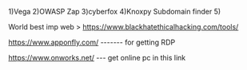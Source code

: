 1)Vega
2)OWASP Zap
3)cyberfox 
4)Knoxpy Subdomain finder
5)



World best imp web >   https://www.blackhatethicalhacking.com/tools/

https://www.apponfly.com/    -------   for getting RDP   


https://www.onworks.net/  ---   get online pc in this link